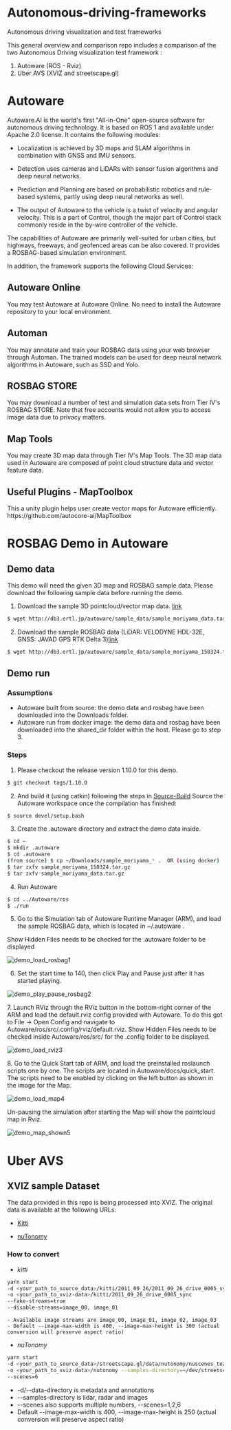 # Autonomous-driving-frameworks
Autonomous driving visualization and test frameworks


<p>

This general overview and comparison repo includes a comparison of the two Autonomous Driving visualization test framework :
1.  Autoware (ROS - Rviz)
2.  Uber AVS  (XVIZ and  streetscape.gl) 

</p>


# Autoware
<p>
Autoware.AI is the world's first "All-in-One" open-source software for autonomous driving technology. 
It is based on ROS 1 and available under Apache 2.0 license. It contains the following modules:


- Localization is achieved by 3D maps and SLAM algorithms in combination with GNSS and IMU sensors. 

- Detection uses cameras and LiDARs with sensor fusion algorithms and deep neural networks.

- Prediction and Planning are based on probabilistic robotics and rule-based systems, partly using deep neural networks as well. 

- The output of Autoware to the vehicle is a twist of velocity and angular velocity. This is a part of Control, though the major part of Control stack commonly reside in the by-wire controller of the vehicle.

</p>


<p>

The capabilities of Autoware are primarily well-suited for urban cities, but highways, freeways, 
and geofenced areas can be also covered.  It provides  a ROSBAG-based simulation environment.


</p>


<p>
In addition, the framework supports the following  Cloud Services:
</p>

## Autoware Online
<p>

You may test Autoware at Autoware Online. No need to install the Autoware repository to your local environment.
</p>

## Automan
<p>

You may annotate and train your ROSBAG data using your web browser through Automan. 
The trained models can be used for deep neural network algorithms in Autoware, such as SSD and Yolo.
</p>


## ROSBAG STORE
<p>

You may download a number of test and simulation data sets from Tier IV's ROSBAG STORE.
Note that free accounts would not allow you to access image data due to privacy matters.

</p>

## Map Tools
<p>

You may create 3D map data through Tier IV's Map Tools. 
The 3D map data used in Autoware are composed of point cloud structure data and vector feature data.

</p>

## Useful Plugins -  MapToolbox

<p>
This a unity plugin helps user create vector maps for Autoware efficiently.
https://github.com/autocore-ai/MapToolbox
</p>

# ROSBAG Demo in Autoware

## Demo data
<p>
This demo will need the given 3D map and ROSBAG sample data. Please download the following sample data before running the demo.
</p>

1. Download the sample 3D pointcloud/vector map data.  [link](http://db3.ertl.jp/autoware/sample_data/sample_moriyama_data.tar.gz)

```bash
$ wget http://db3.ertl.jp/autoware/sample_data/sample_moriyama_data.tar.gz
```

2. Download the sample ROSBAG data (LiDAR: VELODYNE HDL-32E, GNSS: JAVAD GPS RTK Delta 3)[link](http://db3.ertl.jp/autoware/sample_data/sample_moriyama_150324.tar.gz)

```bash
$ wget http://db3.ertl.jp/autoware/sample_data/sample_moriyama_150324.tar.gz
```

## Demo run

### Assumptions

- Autoware built from source: the demo data and rosbag have been downloaded into the Downloads folder.
- Autoware run from docker image: the demo data and rosbag have been downloaded into the shared_dir folder within the host. Please go to step 3.

### Steps

1. Please checkout the release version 1.10.0 for this demo.

```bash
$ git checkout tags/1.10.0
```
2. And build it (using catkin) following the steps in [Source-Build](https://github.com/CPFL/Autoware/wiki/Source-Build)
Source the Autoware workspace once the compilation has finished:

```bash
$ source devel/setup.bash
```

3. Create the .autoware directory and extract the demo data inside.

```bash
$ cd ~
$ mkdir .autoware
$ cd .autoware
(from source) $ cp ~/Downloads/sample_moriyama_* .  OR (using docker)  $ cp ~/shared_dir/sample_moriyama_* .
$ tar zxfv sample_moriyama_150324.tar.gz
$ tar zxfv sample_moriyama_data.tar.gz
```

4. Run Autoware

```bash
$ cd ../Autoware/ros
$ ./run
```

5. Go to the Simulation tab of Autoware Runtime Manager (ARM), and load the sample ROSBAG data, which is located in   ~/.autoware .

Show Hidden Files needs to be checked for the .autoware folder to be displayed


![demo_load_rosbag1](https://user-images.githubusercontent.com/30608533/58966851-b661af00-87bb-11e9-9738-5d9b20e3fd3e.png)


6. Set the start time to 140, then click Play and Pause just after it has started playing.

![demo_play_pause_rosbag2](https://user-images.githubusercontent.com/30608533/58966948-e446f380-87bb-11e9-8609-a788cbbf11ab.png)

<p>
7. Launch RViz through the RViz button in the bottom-right corner of the ARM and load the default.rviz config provided with Autoware. To do this got to File -> Open Config and navigate to Autoware/ros/src/.config/rviz/default.rviz. Show Hidden Files needs to be checked inside Autoware/ros/src/ for the .config folder to be displayed.
</p>


![demo_load_rviz3](https://user-images.githubusercontent.com/30608533/58966998-fc1e7780-87bb-11e9-9e5d-2949d6e9afdd.png)

<p>
8. Go to the Quick Start tab of ARM, and load the preinstalled roslaunch scripts one by one. The scripts are located in Autoware/docs/quick_start. The scripts need to be enabled by clicking on the left button as shown in the image for the Map.
</p>

![demo_load_map4](https://user-images.githubusercontent.com/30608533/58966833-acd84700-87bb-11e9-8a74-2ac5e46380b6.png)


Un-pausing the simulation after starting the Map will show the pointcloud map in Rviz.

![demo_map_shown5](https://user-images.githubusercontent.com/30608533/58967045-13f5fb80-87bc-11e9-9468-2bbdacdbcd03.png)

# Uber AVS

## XVIZ sample Dataset

The data provided in this repo is being processed into XVIZ. The original data is available at the following URLs:

- [Kitti](http://www.cvlibs.net/datasets/kitti/raw_data.php)


- [nuTonomy](https://www.nuscenes.org/login)

### How to convert

- *kitti*

```bash
yarn start 
-d <your_path_to_source_data>/kitti/2011_09_26/2011_09_26_drive_0005_sync 
-o <your_path_to_xviz-data>/kitti/2011_09_26_drive_0005_sync
--fake-streams=true
--disable-streams=image_00, image_01
```
    - Available image streams are image_00, image_01, image_02, image_03
    - Default --image-max-width is 400, --image-max-height is 300 (actual conversion will preserve aspect ratio)



- *nuTonomy*

```bash
yarn start 
-d <your_path_to_source_data>/streetscape.gl/data/nutonomy/nuscenes_teaser_meta_v1/v0.1
-o <your_path_to_xviz-data>/nutonomy --samples-directory=~/dev/streetscape.gl/data/nutonomy/samples 
--scenes=6
```


  - -d/--data-directory is metadata and annotations
  - --samples-directory is lidar, radar and images
  - --scenes also supports multiple numbers, --scenes=1,2,6
  - Default --image-max-width is 400, --image-max-height is 250 (actual conversion will preserve aspect ratio)
